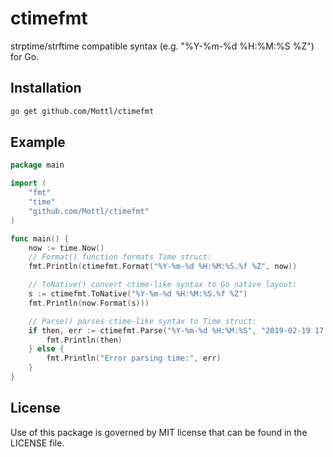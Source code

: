 # ctimefmt
strptime/strftime compatible syntax (e.g. "%Y-%m-%d %H:%M:%S %Z") for Go.


## Installation
```sh
go get github.com/Mottl/ctimefmt
```

## Example
```go
package main

import (
    "fmt"
    "time"
    "github.com/Mottl/ctimefmt"
)

func main() {
    now := time.Now()
    // Format() function formats Time struct:
    fmt.Println(ctimefmt.Format("%Y-%m-%d %H:%M:%S.%f %Z", now))

    // ToNative() convert ctime-like syntax to Go native layout:
    s := ctimefmt.ToNative("%Y-%m-%d %H:%M:%S.%f %Z")
    fmt.Println(now.Format(s)))

    // Parse() parses ctime-like syntax to Time struct:
    if then, err := ctimefmt.Parse("%Y-%m-%d %H:%M:%S", "2019-02-19 17:25:05"); err == nil {
        fmt.Println(then)
    } else {
        fmt.Println("Error parsing time:", err)
    }
}
```

## License
Use of this package is governed by MIT license
that can be found in the LICENSE file.
